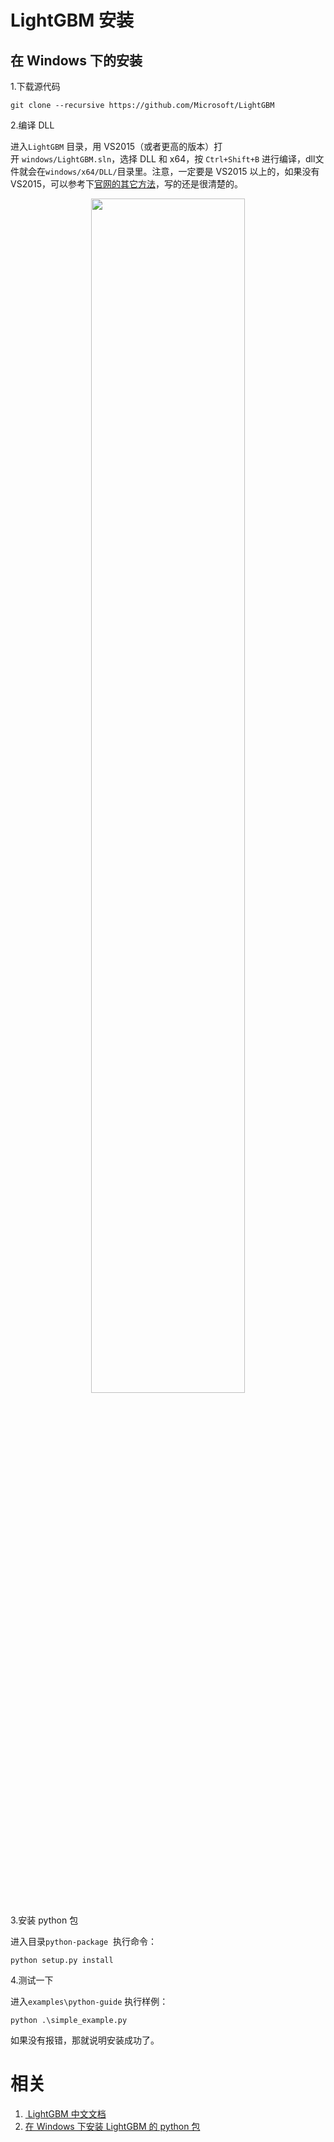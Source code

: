 
# LightGBM 安装


## 在 Windows 下的安装


1.下载源代码

```
git clone --recursive https://github.com/Microsoft/LightGBM
```

2.编译 DLL

进入`LightGBM` 目录，用 VS2015（或者更高的版本）打开 `windows/LightGBM.sln`，选择 DLL 和 x64，按 `Ctrl+Shift+B` 进行编译，dll文件就会在`windows/x64/DLL/`目录里。注意，一定要是 VS2015 以上的，如果没有 VS2015，可以参考下[官网的其它方法](http://lightgbm.apachecn.org/cn/latest/Installation-Guide.html)，写的还是很清楚的。

<p align="center">
    <img width="70%" height="70%" src="http://images.iterate.site/blog/image/180729/cLIi3FLFIf.png?imageslim">
</p>

3.安装 python 包

进入目录`python-package`  执行命令：


```
python setup.py install
```


4.测试一下

进入`examples\python-guide` 执行样例：


```
python .\simple_example.py
```

如果没有报错，那就说明安装成功了。





# 相关

1. [ LightGBM 中文文档](http://lightgbm.apachecn.org/cn/latest/index.html)
2. [在 Windows 下安装 LightGBM 的 python 包](https://blog.csdn.net/jiaqiangbandongg/article/details/53814663)
